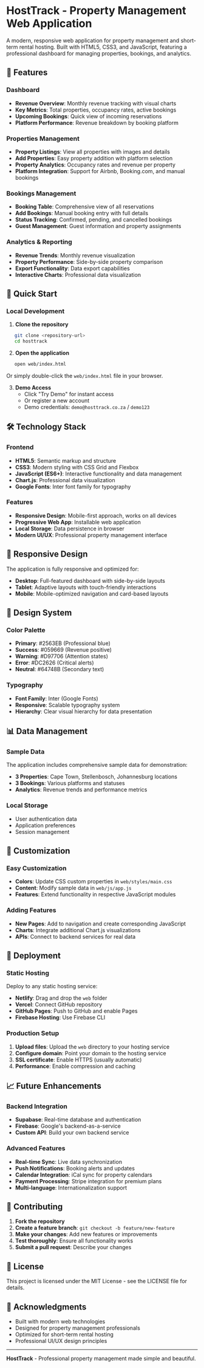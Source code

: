 # HostTrack - Property Management Web Application

A modern, responsive web application for property management and short-term rental hosting. Built with HTML5, CSS3, and JavaScript, featuring a professional dashboard for managing properties, bookings, and analytics.

## 🌟 Features

### **Dashboard**
- **Revenue Overview**: Monthly revenue tracking with visual charts
- **Key Metrics**: Total properties, occupancy rates, active bookings
- **Upcoming Bookings**: Quick view of incoming reservations
- **Platform Performance**: Revenue breakdown by booking platform

### **Properties Management**
- **Property Listings**: View all properties with images and details
- **Add Properties**: Easy property addition with platform selection
- **Property Analytics**: Occupancy rates and revenue per property
- **Platform Integration**: Support for Airbnb, Booking.com, and manual bookings

### **Bookings Management**
- **Booking Table**: Comprehensive view of all reservations
- **Add Bookings**: Manual booking entry with full details
- **Status Tracking**: Confirmed, pending, and cancelled bookings
- **Guest Management**: Guest information and property assignments

### **Analytics & Reporting**
- **Revenue Trends**: Monthly revenue visualization
- **Property Performance**: Side-by-side property comparison
- **Export Functionality**: Data export capabilities
- **Interactive Charts**: Professional data visualization

## 🚀 Quick Start

### **Local Development**
1. **Clone the repository**
```bash
   git clone <repository-url>
   cd hosttrack
```

2. **Open the application**
```bash
   open web/index.html
   ```
   Or simply double-click the `web/index.html` file in your browser.

3. **Demo Access**
   - Click "Try Demo" for instant access
   - Or register a new account
   - Demo credentials: `demo@hosttrack.co.za` / `demo123`

## 🛠 Technology Stack

### **Frontend**
- **HTML5**: Semantic markup and structure
- **CSS3**: Modern styling with CSS Grid and Flexbox
- **JavaScript (ES6+)**: Interactive functionality and data management
- **Chart.js**: Professional data visualization
- **Google Fonts**: Inter font family for typography

### **Features**
- **Responsive Design**: Mobile-first approach, works on all devices
- **Progressive Web App**: Installable web application
- **Local Storage**: Data persistence in browser
- **Modern UI/UX**: Professional property management interface

## 📱 Responsive Design

The application is fully responsive and optimized for:
- **Desktop**: Full-featured dashboard with side-by-side layouts
- **Tablet**: Adaptive layouts with touch-friendly interactions
- **Mobile**: Mobile-optimized navigation and card-based layouts

## 🎨 Design System

### **Color Palette**
- **Primary**: #2563EB (Professional blue)
- **Success**: #059669 (Revenue positive)
- **Warning**: #D97706 (Attention states)
- **Error**: #DC2626 (Critical alerts)
- **Neutral**: #64748B (Secondary text)

### **Typography**
- **Font Family**: Inter (Google Fonts)
- **Responsive**: Scalable typography system
- **Hierarchy**: Clear visual hierarchy for data presentation

## 📊 Data Management

### **Sample Data**
The application includes comprehensive sample data for demonstration:
- **3 Properties**: Cape Town, Stellenbosch, Johannesburg locations
- **3 Bookings**: Various platforms and statuses
- **Analytics**: Revenue trends and performance metrics

### **Local Storage**
- User authentication data
- Application preferences
- Session management

## 🔧 Customization

### **Easy Customization**
- **Colors**: Update CSS custom properties in `web/styles/main.css`
- **Content**: Modify sample data in `web/js/app.js`
- **Features**: Extend functionality in respective JavaScript modules

### **Adding Features**
- **New Pages**: Add to navigation and create corresponding JavaScript
- **Charts**: Integrate additional Chart.js visualizations
- **APIs**: Connect to backend services for real data

## 🚀 Deployment

### **Static Hosting**
Deploy to any static hosting service:
- **Netlify**: Drag and drop the `web` folder
- **Vercel**: Connect GitHub repository
- **GitHub Pages**: Push to GitHub and enable Pages
- **Firebase Hosting**: Use Firebase CLI

### **Production Setup**
1. **Upload files**: Upload the `web` directory to your hosting service
2. **Configure domain**: Point your domain to the hosting service
3. **SSL certificate**: Enable HTTPS (usually automatic)
4. **Performance**: Enable compression and caching

## 📈 Future Enhancements

### **Backend Integration**
- **Supabase**: Real-time database and authentication
- **Firebase**: Google's backend-as-a-service
- **Custom API**: Build your own backend service

### **Advanced Features**
- **Real-time Sync**: Live data synchronization
- **Push Notifications**: Booking alerts and updates
- **Calendar Integration**: iCal sync for property calendars
- **Payment Processing**: Stripe integration for premium plans
- **Multi-language**: Internationalization support

## 🤝 Contributing

1. **Fork the repository**
2. **Create a feature branch**: `git checkout -b feature/new-feature`
3. **Make your changes**: Add new features or improvements
4. **Test thoroughly**: Ensure all functionality works
5. **Submit a pull request**: Describe your changes

## 📄 License

This project is licensed under the MIT License - see the LICENSE file for details.

## 🙏 Acknowledgments

- Built with modern web technologies
- Designed for property management professionals
- Optimized for short-term rental hosting
- Professional UI/UX design principles

---

**HostTrack** - Professional property management made simple and beautiful.
